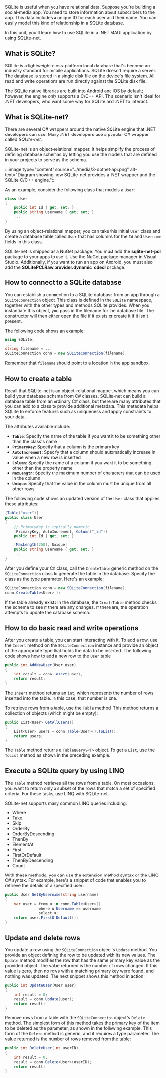 SQLite is useful when you have relational data. Suppose you're building a social-media app. You need to store information about subscribers to the app. This data includes a unique ID for each user and their name. You can easily model this kind of relationship in a SQLite database.

In this unit, you'll learn how to use SQLite in a .NET MAUI application by using SQLite-net.

## What is SQLite?

SQLite is a lightweight cross-platform local database that's become an industry standard for mobile applications. SQLite doesn't require a server. The database is stored in a single disk file on the device's file system. All read and write operations are run directly against the SQLite disk file.

The SQLite native libraries are built into Android and iOS by default; however, the engine only supports a C/C++ API. This scenario isn't ideal for .NET developers, who want some way for SQLite and .NET to interact.

## What is SQLite-net?

There are several C# wrappers around the native SQLite engine that .NET developers can use. Many .NET developers use a popular C# wrapper called *SQLite-net*.

SQLite-net is an object-relational mapper. It helps simplify the process of defining database schemas by letting you use the models that are defined in your projects to serve as the schema.

:::image type="content" source="../media/3-dotnet-api.png" alt-text="Diagram showing how SQLite-net provides a .NET wrapper and the SQLite C/C++ engine.":::

As an example, consider the following class that models a `User`:

```csharp
class User
{
    public int Id { get; set; }
    public string Username { get; set; }
    ...
}
```

By using an object-relational mapper, you can take this initial `User` class and create a database table called `User` that has columns for the `Id` and `Username` fields in this class.

SQLite-net is shipped as a NuGet package. You must add the **sqlite-net-pcl** package to your apps to use it. Use the NuGet package manager in Visual Studio. Additionally, if you want to run an app on Android, you must also add the **SQLitePCLRaw.provider.dynamic_cdecl** package.

## How to connect to a SQLite database

You can establish a connection to a SQLite database from an app through a `SQLiteConnection` object. This class is defined in the `SQLite` namespace, together with the other types and methods SQLite provides. When you instantiate this object, you pass in the filename for the database file. The constructor will then either open the file if it exists or create it if it isn't present.

The following code shows an example:

```csharp
using SQLite;
...
string filename = ...
SQLiteConnection conn = new SQLiteConnection(filename);
```

Remember that `filename` should point to a location in the app sandbox.

## How to create a table

Recall that SQLite-net is an object-relational mapper, which means you can build your database schema from C# classes. SQLite-net can build a database table from an ordinary C# class, but there are many attributes that you can add to a class to provide additional metadata. This metadata helps SQLite to enforce features such as uniqueness and apply constraints to your data.

The attributes available include:

- **`Table`**: Specify the name of the table if you want it to be something other than the class's name
- **`PrimaryKey`**: Specify that a column is the primary key
- **`AutoIncrement`**: Specify that a column should automatically increase in value when a new row is inserted
- **`Column`**: Specify the name of a column if you want it to be something other than the property name
- **`MaxLength`**: Specify the maximum number of characters that can be used in the column
- **`Unique`**: Specify that the value in the column must be unique from all other rows

The following code shows an updated version of the `User` class that applies these attributes:

```csharp
[Table("user")]
public class User
{
    // PrimaryKey is typically numeric 
    [PrimaryKey, AutoIncrement, Column("_id")]
    public int Id { get; set; }

    [MaxLength(250), Unique]
    public string Username { get; set; }
    ...
}
```

After you define your C# class, call the `CreateTable` generic method on the `SQLiteConnection` class to generate the table in the database. Specify the class as the type parameter. Here's an example:

```csharp
SQLiteConnection conn = new SQLiteConnection(filename);
conn.CreateTable<User>();
```

If the table already exists in the database, the `CreateTable` method checks the schema to see if there are any changes. If there are, the operation attempts to update the database schema.

## How to do basic read and write operations

After you create a table, you can start interacting with it. To add a row, use the `Insert` method on the `SQLiteConnection` instance and provide an object of the appropriate type that holds the data to be inserted. The following code shows how to add a new row to the `User` table:

```csharp
public int AddNewUser(User user)
{
    int result = conn.Insert(user);
    return result;
}
```

The `Insert` method returns an `int`, which represents the number of rows inserted into the table. In this case, that number is one.

To retrieve rows from a table, use the `Table` method. This method returns a collection of objects (which might be empty):

```csharp
public List<User> GetAllUsers()
{
    List<User> users = conn.Table<User>().ToList();
    return users;
}
```

The `Table` method returns a `TableQuery\<T>` object. To get a `List`, use the `ToList` method as shown in the preceding example.

## Execute a SQLite query by using LINQ

The `Table` method retrieves all the rows from a table. On most occasions, you want to return only a subset of the rows that match a set of specified criteria. For these tasks, use LINQ with SQLite-net.

SQLite-net supports many common LINQ queries including:

- Where
- Take
- Skip
- OrderBy
- OrderByDescending
- ThenBy
- ElementAt
- First
- FirstOrDefault
- ThenByDescending
- Count

With these methods, you can use the extension method syntax or the LINQ C# syntax. For example, here's a snippet of code that enables you to retrieve the details of a specified user:

```csharp
public User GetByUsername(string username)
{
    var user = from u in conn.Table<User>()
               where u.Username == username
               select u;
    return user.FirstOrDefault();
}
```

## Update and delete rows

You update a row using the `SQLiteConnection` object's `Update` method. You provide an object defining the row to be updated with its new values. The `Update` method modifies the row that has the same primary key value as the provided object. The value returned is the number of rows changed. If this value is zero, then no rows with a matching primary key were found, and nothing was updated. The next snippet shows this method in action:

```csharp
public int UpdateUser(User user)
{
    int result = 0;
    result = conn.Update(user);
    return result;
}
```

Remove rows from a table with the `SQLiteConnection` object's `Delete` method. The simplest form of this method takes the primary key of the item to be deleted as the parameter, as shown in the following example. This form of the `Delete` method is generic, and it requires a type parameter. The value returned is the number of rows removed from the table:

```csharp
public int DeleteUser(int userID)
{
    int result = 0;
    result = conn.Delete<User>(userID);
    return result;
}
```
